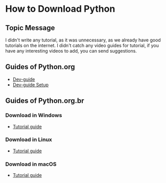 # How to Download Python
## Topic Message
I didn't write any tutorial, as it was unnecessary, as we already have good tutorials on the internet. I didn't catch any video guides for tutorial, if you have any interesting videos to add, you can send suggestions.

## Guides of Python.org
- [Dev-guide](https://devguide.python.org/)<br>
- [Dev-guide Setup](https://devguide.python.org/getting-started/setup-building/#setup)

## Guides of Python.org.br
### Download in Windows
- [Tutorial guide](https://python.org.br/instalacao-windows/)

### Download in Linux
- [Tutorial guide](https://python.org.br/instalacao-linux/)

### Download in macOS
- [Tutorial guide](https://python.org.br/instalacao-mac/)

